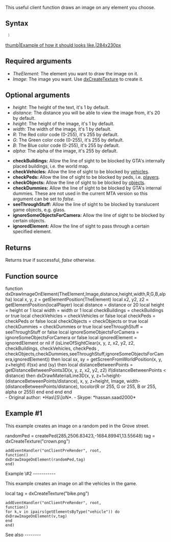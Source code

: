 <lowercasetitle/>

This useful client function draws an image on any element you choose.

Syntax
------

``` Lua
 ) 
```

[thumb|Example of how it should looks like.|284x230px](/docs/File:DxDrawImageOnElement.png.md "wikilink")

Required arguments
------------------

-   *TheElement*: The element you want to draw the image on it.
-   *Image*: The image you want. Use [dxCreateTexture](/docs/dxCreateTexture.md "wikilink") to create it.

Optional arguments
------------------

-   *height*: The height of the text, it's 1 by default.
-   *distance*: The distance you will be able to view the image from, it's 20 by default.
-   *height*: The height of the image, it's 1 by default.
-   *width*: The width of the image, it's 1 by default.
-   *R*: The Red color code (0-255), it's 255 by default.
-   *G*: The Green color code (0-255), it's 255 by default.
-   *B*: The Blue color code (0-255), it's 255 by default.
-   *alpha*: The alpha of the image, it's 255 by default.

<!-- -->

-   **checkBuildings:** Allow the line of sight to be blocked by GTA's internally placed buildings, i.e. the world map.
-   **checkVehicles:** Allow the line of sight to be blocked by [vehicles](/docs/Vehicle.md "wikilink").
-   **checkPeds:** Allow the line of sight to be blocked by peds, i.e. [players](/docs/Player.md "wikilink").
-   **checkObjects:** Allow the line of sight to be blocked by [objects](/docs/Object.md "wikilink").
-   **checkDummies:** Allow the line of sight to be blocked by GTA's internal dummies. These are not used in the current MTA version so this argument can be set to *false*.
-   **seeThroughStuff:** Allow the line of sight to be blocked by translucent game objects, e.g. glass.
-   **ignoreSomeObjectsForCamera:** Allow the line of sight to be blocked by certain objects.
-   **ignoredElement:** Allow the line of sight to pass through a certain specified element.

Returns
-------

Returns *true* if successful, *false* otherwise.

Function source
---------------

<section name="Client" class="client" show="true">
    function dxDrawImageOnElement(TheElement,Image,distance,height,width,R,G,B,alpha)
                    local x, y, z = getElementPosition(TheElement)
                    local x2, y2, z2 = getElementPosition(localPlayer)
                    local distance = distance or 20
                    local height = height or 1
                    local width = width or 1
                                    local checkBuildings = checkBuildings or true
                                    local checkVehicles = checkVehicles or false
                                    local checkPeds = checkPeds or false
                                    local checkObjects = checkObjects or true
                                    local checkDummies = checkDummies or true
                                    local seeThroughStuff = seeThroughStuff or false
                                    local ignoreSomeObjectsForCamera = ignoreSomeObjectsForCamera or false
                                    local ignoredElement = ignoredElement or nil
                    if (isLineOfSightClear(x, y, z, x2, y2, z2, checkBuildings, checkVehicles, checkPeds , checkObjects,checkDummies,seeThroughStuff,ignoreSomeObjectsForCamera,ignoredElement)) then
                        local sx, sy = getScreenFromWorldPosition(x, y, z+height)
                        if(sx) and (sy) then
                            local distanceBetweenPoints = getDistanceBetweenPoints3D(x, y, z, x2, y2, z2)
                            if(distanceBetweenPoints < distance) then
                                dxDrawMaterialLine3D(x, y, z+1+height-(distanceBetweenPoints/distance), x, y, z+height, Image, width-(distanceBetweenPoints/distance), tocolor(R or 255, G or 255, B or 255, alpha or 255))
                            end
                        end
                end
        end

</section>
-   Original author: *Has\[S\]oN*.
-   Skype: *hassan.saad2000*

Example \#1
-----------

This example creates an image on a random ped in the Grove street.

<section name="Client" class="client" show="true">
    randomPed = createPed(285,2506.83423,-1684.89941,13.55648)
    tag = dxCreateTexture("crown.png")
     
    addEventHandler("onClientPreRender", root,
    function()
    dxDrawImageOnElement(randomPed,tag)
    end)

</section>
Example \#2
-----------

This example creates an image on all the vehicles in the game.

<section name="Client" class="client" show="true">
    local tag = dxCreateTexture("bike.png")
     
    addEventHandler("onClientPreRender", root,
    function()
    for k,v in ipairs(getElementsByType("vehicle")) do
    dxDrawImageOnElement(v,tag)
    end
    end) 

</section>
See also
--------
